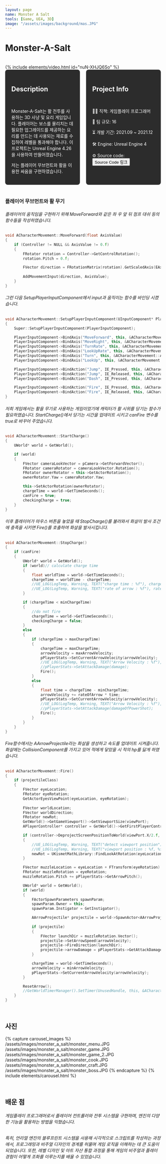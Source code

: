```yaml
---
layout: page
name: Monster A Salt
tools: [Game, UE4, 3D]
image: "/assets/images/background/mas.JPG"
---
```


# Monster-A-Salt
<br>
{% include elements/video.html id="nuN-XHJQ6So" %}

<br>

<div style="display: flex; gap: 20px;">
  <div style="background-color: #2c2c2c; padding: 20px; border-radius: 8px; color: white; width: 50%;">
    <h2>Description</h2><br>
    <p>
       Monster-A-Salt는 활 전투를 사용하는 3D 사냥 및 요리 게임입니다. 플레이어는 보스를 물리치는 데 필요한 업그레이드를 제공하는 요리를 만드는 데 사용되는 재료를 수집하여 레벨을 통과해야 합니다. 이 프로젝트는 Unreal Engine 4.26을 사용하여 만들어졌습니다.
    </p>
    <p>
      저는 플레이어 무브먼트와 활을 이용한 싸움을 구현하였습니다.
    </p>
  </div>
  <div style="background-color: #2c2c2c; padding: 20px; border-radius: 8px; color: white; width: 50%;">
    <h2>Project Info</h2><br>
    <p>👨‍💻 직책: 게임플레이 프로그래머</p>
    <p>👥 팀 규모: 16</p>
    <p>⏳ 개발 기간: 2021.09 ~ 2021.12</p>
    <p>🛠️ Engine: Unreal Engine 4</p>
    <p>⚙️ Source code: <button onclick="window.location.href='https://drive.google.com/drive/folders/1jvtorcI4bEbvyeY4uyZ4TFEUVXOBgUJm';">Source Code 링크</button></p>
  </div>
</div>

<br>

### **플레이어 무브먼트와 활 무기**
###### 플레이어의 움직임을 구현하기 위해 MoveForward와 같은 좌 우 앞 뒤 점프 대쉬 등의 함수들을 작성하였습니다.
```c++
void ACharacterMovement::MoveForward(float AxisValue)
{
    if (Controller != NULL && AxisValue != 0.f)
    {
		FRotator rotation = Controller->GetControlRotation();
		rotation.Pitch = 0.f;

		FVector direction = FRotationMatrix(rotation).GetScaledAxis(EAxis::X);
		
		AddMovementInput(direction, AxisValue);
    }
}
```
###### 그런 다음 SetupPlayerInputComponent에서 input과 움직이는 함수를 바인딩 시켰습니다.
```c++
void ACharacterMovement::SetupPlayerInputComponent(UInputComponent* PlayerInputComponent)
{
    Super::SetupPlayerInputComponent(PlayerInputComponent);

    PlayerInputComponent->BindAxis("MoveForward", this, &ACharacterMovement::MoveForward);
    PlayerInputComponent->BindAxis("MoveRight", this, &ACharacterMovement::MoveRight);
    PlayerInputComponent->BindAxis("TurnRate", this, &ACharacterMovement::TurnAtRate);
    PlayerInputComponent->BindAxis("LookUpRate", this, &ACharacterMovement::LookUpAtRate);
    PlayerInputComponent->BindAxis("Turn", this, &ACharacterMovement::AddControllerYawInput);
    PlayerInputComponent->BindAxis("LookUp", this, &ACharacterMovement::AddControllerPitchInput);

    PlayerInputComponent->BindAction("Jump", IE_Pressed, this, &ACharacterMovement::StartJump);
    PlayerInputComponent->BindAction("Jump", IE_Released, this, &ACharacterMovement::StopJump);
    PlayerInputComponent->BindAction("Dash", IE_Pressed, this, &ACharacterMovement::Dash);

	PlayerInputComponent->BindAction("Fire", IE_Pressed, this, &ACharacterMovement::StartCharge);
	PlayerInputComponent->BindAction("Fire", IE_Released, this, &ACharacterMovement::StopCharge);
}
```

###### 저희 게임에서는 활을 무기로 사용하는 게임이었기에 캐릭터가 활 시위를 당기는 함수가 필요하였습니다. StartCharge()에서 당기는 시간을 업데이트 시키고 canFire 변수를 true로 바꾸어 주었습니다.
```c++
void ACharacterMovement::StartCharge()
{
	UWorld* world = GetWorld();

	if (world)
	{
		FVector cameraLookVector = pCamera->GetForwardVector();
		FRotator cameraRotator = cameraLookVector.Rotation();
		FRotator ownerRotator = this->GetActorRotation();
		ownerRotator.Yaw = cameraRotator.Yaw;

		this->SetActorRotation(ownerRotator);
		chargeTime = world->GetTimeSeconds();
		canFire = true;
		checkingCharge = true;
	}
}
```
###### 이후 플레이어가 마우스 버튼을 놓았을 때 StopCharge()를 불러와서 화살이 발사 조건에 충족을 시키면 Fire()를 호출하여 화살을 발사시킵니다.
```c++
void ACharacterMovement::StopCharge()
{
	if (canFire)
	{
		UWorld* world = GetWorld();
		if (world)// calculate charge time
		{
			float worldTime = world->GetTimeSeconds();
			chargeTime = worldTime - chargeTime;
			//UE_LOG(LogTemp, Warning, TEXT("charge time : %f"), chargeTime);
			//UE_LOG(LogTemp, Warning, TEXT("rate of arrow : %f"), rateOfArrow);
		}

		if (chargeTime < minChargeTime)
		{
			//do not fire
			chargeTime = world->GetTimeSeconds();
			checkingCharge = false;
		}
		else
		{
			if (chargeTime > maxChargeTime)
			{
				chargeTime = maxChargeTime;
				arrowVelocity = maxArrowVelocity;
				pPlayerStats->SetCurrentArrowVelocity(arrowVelocity);
				//UE_LOG(LogTemp, Warning, TEXT("Arrow Velocity : %f"), arrowVelocity);
				//pPlayerStats->SetAttackDamage(damage);
				Fire();
			}
			else
			{
				float time = chargeTime - minChargeTime;
				arrowVelocity += rateOfArrow * time;
				pPlayerStats->SetCurrentArrowVelocity(arrowVelocity);
				//UE_LOG(LogTemp, Warning, TEXT("Arrow Velocity : %f"), arrowVelocity);
				//pPlayerStats->SetAttackDamage(damageOfPowerShot);
				Fire();
			}
		}
	}
}
```
###### Fire함수에서는 AArrowProjectile라는 화살을 생성하고 속도를 업데이트 시켜줍니다. 화살에는 CollisionComponent를 가지고 있어 적에게 닿았을 시 적의 hp를 닳게 하였습니다.
```c++
void ACharacterMovement::Fire()
{
	if (projectileClass)
	{
		FVector eyeLocation;
		FRotator eyeRotation;
		GetActorEyesViewPoint(eyeLocation, eyeRotation);
		
		FVector worldLocation;
		FVector worldDirection;
		FRotator newRot;
		GetWorld()->GetGameViewport()->GetViewportSize(viewPort);
		APlayerController* controller = GetWorld()->GetFirstPlayerController();

		if (controller->DeprojectScreenPositionToWorld(viewPort.X/2.f, viewPort.Y/2.f, worldLocation, worldDirection))
		{
			//UE_LOG(LogTemp, Warning, TEXT("detect viewport position"));
			//UE_LOG(LogTemp, Warning, TEXT("viewport position : %f, %f"), viewPort.X/2, viewPort.Y/2);
			newRot = UKismetMathLibrary::FindLookAtRotation(eyeLocation, -worldLocation);
		}

		FVector muzzleLocation = eyeLocation + FTransform(eyeRotation).TransformVector(MuzzleOffset);
		FRotator muzzleRotation = eyeRotation;
		muzzleRotation.Pitch += pPlayerStats->GetArrowPitch();

		UWorld* world = GetWorld();
		if (world)
		{
			FActorSpawnParameters spawnParam;
			spawnParam.Owner = this;
			spawnParam.Instigator = GetInstigator();

			AArrowProjectile* projectile = world->SpawnActor<AArrowProjectile>(projectileClass, muzzleLocation, muzzleRotation, spawnParam);
			
			if (projectile)
			{
				FVector launchDir = muzzleRotation.Vector();
				projectile->SetArrowSpeed(arrowVelocity);
				projectile->FireDirection(launchDir);
				projectile->arrowDamage = pPlayerStats->GetAttackDamage();
			}

			chargeTime = world->GetTimeSeconds(); 
			arrowVelocity = minArrowVelocity;
			pPlayerStats->SetCurrentArrowVelocity(arrowVelocity);
		}

		ResetArrow();
		//GetWorldTimerManager().SetTimer(UnusedHandle, this, &ACharacterMovement::ResetArrow, 0.0, false);
	}
}
```

<br>

## **사진**

{% capture carousel_images %}
/assets/images/monster_a_salt/monster_menu.JPG
/assets/images/monster_a_salt/monster_game.JPG
/assets/images/monster_a_salt/monster_game_2.JPG
/assets/images/monster_a_salt/monster_cook.JPG
/assets/images/monster_a_salt/monster_craft.JPG
/assets/images/monster_a_salt/monster_boss.JPG
{% endcapture %}
{% include elements/carousel.html %}

<br>

## **배운 점**
######  게임플레이 프로그래머로서 플레이어 컨트롤러와 전투 시스템을 구현하며, 엔진의 다양한 기능을 활용하는 방법을 익혔습니다.
###### 특히, 언리얼 엔진의 블루프린트 시스템을 사용해 시각적으로 스크립트를 작성하는 과정에서, 프로그래밍과 비주얼 디자인의 경계를 허물며 게임 로직을 이해하는 데 큰 도움이 되었습니다. 또한, 레벨 디자인 및 아트 자산 통합 과정을 통해 게임의 비주얼과 플레이 경험이 어떻게 조화를 이루는지를 배울 수 있었습니다.


<br>
<br>
<br>
<br>
<br>
<br>